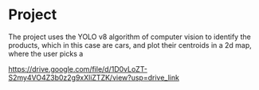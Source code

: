 # Project

The project uses the YOLO v8 algorithm of computer vision to identify the products, which in this case are cars, and plot their centroids in a 2d map, where the user picks a 

https://drive.google.com/file/d/1D0vLoZT-S2my4VO4Z3b0z2g9xXliZTZK/view?usp=drive_link
